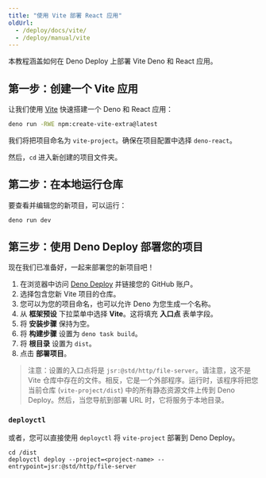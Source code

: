 ```yaml
---
title: "使用 Vite 部署 React 应用"
oldUrl:
  - /deploy/docs/vite/
  - /deploy/manual/vite
---
```


本教程涵盖如何在 Deno Deploy 上部署 Vite Deno 和 React 应用。

## 第一步：创建一个 Vite 应用

让我们使用 [Vite](https://vitejs.dev/) 快速搭建一个 Deno 和 React 应用：

```sh
deno run -RWE npm:create-vite-extra@latest
```

我们将把项目命名为 `vite-project`。确保在项目配置中选择 `deno-react`。

然后，`cd` 进入新创建的项目文件夹。

## 第二步：在本地运行仓库

要查看并编辑您的新项目，可以运行：

```sh
deno run dev
```

## 第三步：使用 Deno Deploy 部署您的项目

现在我们已准备好，一起来部署您的新项目吧！

1. 在浏览器中访问 [Deno Deploy](https://dash.deno.com/new_project) 并链接您的 GitHub 账户。
2. 选择包含您新 Vite 项目的仓库。
3. 您可以为您的项目命名，也可以允许 Deno 为您生成一个名称。
4. 从 **框架预设** 下拉菜单中选择 **Vite**。这将填充 **入口点** 表单字段。
5. 将 **安装步骤** 保持为空。
6. 将 **构建步骤** 设置为 `deno task build`。
7. 将 **根目录** 设置为 `dist`。
8. 点击 **部署项目**。

> 注意：设置的入口点将是 `jsr:@std/http/file-server`。请注意，这不是 Vite 仓库中存在的文件。相反，它是一个外部程序。运行时，该程序将把您当前仓库 (`vite-project/dist`) 中的所有静态资源文件上传到 Deno Deploy。然后，当您导航到部署 URL 时，它将服务于本地目录。

### `deployctl`

或者，您可以直接使用 `deployctl` 将 `vite-project` 部署到 Deno Deploy。

```console
cd /dist
deployctl deploy --project=<project-name> --entrypoint=jsr:@std/http/file-server
```